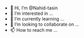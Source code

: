 - 👋 Hi, I’m @Nahid-tasin
- 👀 I’m interested in ...
- 🌱 I’m currently learning ...
- 💞️ I’m looking to collaborate on ...
- 📫 How to reach me ...

<!---
Nahid-tasin/Nahid-tasin is a ✨ special ✨ repository because its `README.md` (this file) appears on your GitHub profile.
You can click the Preview link to take a look at your changes.
--->
